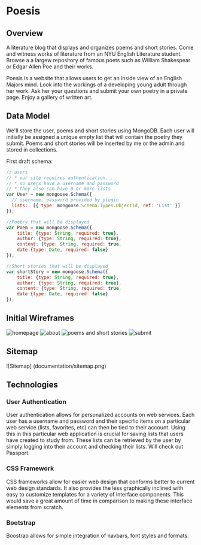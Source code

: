 
# Poesis

## Overview

A literature blog that displays and organizes poems and short stories. Come and witness works of literature from an NYU English Literature student. Browse a a largew repository of famous poets such as William Shakespear or Edgar Allen Poe and their works.

Poesis is a website that allows users to get an inside view of an English Majors mind. Look into the workings of a developing young adult through her work. Ask her your questions and submit your own poetry in a private page. Enjoy a gallery of written art.


## Data Model

We'll  store the user, poems and short stories using MongoDB. Each user will initially be assigned a unique empty list that will contain the poetry they submit. Poems and short stories will be inserted by me or the admin and stored in collections.

First draft schema:

```javascript
// users
// * our site requires authentication...
// * so users have a username and password
// * they also can have 0 or more lists
var User = new mongoose.Schema({
  // username, password provided by plugin
  lists:  [{ type: mongoose.Schema.Types.ObjectId, ref: 'List' }]
});

//Poetry that will be displayed
var Poem = new mongoose.Schema({
	title: {type: String, required: true},
	author: {type: String, required: true},
	content: {type: String, required: true,
	date:{type: Date, required: false}
});

//Short stories that will be displayed
var shortStory = new mongoose.Schema({
	title: {type: String, required: true},
	author: {type: String, required: true},
	content: {type: String, required: true,
	date:{type: Date, required: false}
});
```

## Initial Wireframes

![homepage](documentation/home.jpg)
![about](documentation/about.jpg)
![poems and short stories](documentation/poems.shortstories.jpg)
![submit](documentation/submit.jpg)

## Sitemap

![Sitemap] (documentation/sitemap.png)

## Technologies

### User Authentication

User authentication allows for personalized accounts on web services. Each user has a username and password and their specific items on a particular web service (lists, favorites, etc) can then be tied to their account. Using this in this particular web application is crucial for saving lists that users have created to study from. These lists can be retrieved by the user by simply logging into their account and checking their lists. Will check out Passport.

### CSS Framework

CSS frameworks allow for easier web design that conforms better to current web design standards. It also provides the less graphically inclined with easy to customize templates for a variety of interface components. This would save a great amount of time in comparison to making these interface elements from scratch. 

### Bootstrap

Boostrap allows for simple integration of navbars, font styles and formats.

###

